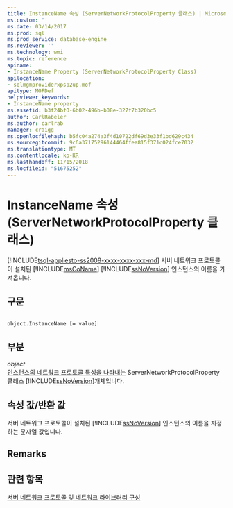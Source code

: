 ```yaml
---
title: InstanceName 속성 (ServerNetworkProtocolProperty 클래스) | Microsoft Docs
ms.custom: ''
ms.date: 03/14/2017
ms.prod: sql
ms.prod_service: database-engine
ms.reviewer: ''
ms.technology: wmi
ms.topic: reference
apiname:
- InstanceName Property (ServerNetworkProtocolProperty Class)
apilocation:
- sqlmgmproviderxpsp2up.mof
apitype: MOFDef
helpviewer_keywords:
- InstanceName property
ms.assetid: b3f24bf0-6b02-496b-b08e-327f7b320bc5
author: CarlRabeler
ms.author: carlrab
manager: craigg
ms.openlocfilehash: b5fc04a274a3f4d10722df69d3e33f1bd629c434
ms.sourcegitcommit: 9c6a37175296144464ffea815f371c024fce7032
ms.translationtype: MT
ms.contentlocale: ko-KR
ms.lasthandoff: 11/15/2018
ms.locfileid: "51675252"
---
```

# <a name="instancename-property-servernetworkprotocolproperty-class"></a>InstanceName 속성(ServerNetworkProtocolProperty 클래스)
[!INCLUDE[tsql-appliesto-ss2008-xxxx-xxxx-xxx-md](../../../includes/tsql-appliesto-ss2008-xxxx-xxxx-xxx-md.md)]
  서버 네트워크 프로토콜이 설치된 [!INCLUDE[msCoName](../../../includes/msconame-md.md)] [!INCLUDE[ssNoVersion](../../../includes/ssnoversion-md.md)] 인스턴스의 이름을 가져옵니다.  
  
## <a name="syntax"></a>구문  
  
```  
  
object.InstanceName [= value]  
```  
  
## <a name="parts"></a>부분  
 *object*  
 [인스턴스의 네트워크 프로토콜 특성을 나타내는](../../../relational-databases/wmi-provider-configuration-classes/servernetworkprotocolproperty-class/servernetworkprotocolproperty-class.md) ServerNetworkProtocolProperty 클래스 [!INCLUDE[ssNoVersion](../../../includes/ssnoversion-md.md)]개체입니다.  
  
## <a name="property-valuereturn-value"></a>속성 값/반환 값  
 서버 네트워크 프로토콜이 설치된 [!INCLUDE[ssNoVersion](../../../includes/ssnoversion-md.md)] 인스턴스의 이름을 지정하는 문자열 값입니다.  
  
## <a name="remarks"></a>Remarks  
  
## <a name="see-also"></a>관련 항목  
 [서버 네트워크 프로토콜 및 네트워크 라이브러리 구성](https://msdn.microsoft.com/library/ms177485\(v=sql.100\).aspx)  
  
  
